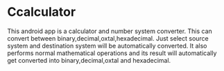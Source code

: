 # Ccalculator
This android app is a calculator and number system converter.
This can convert between binary,decimal,oxtal,hexadecimal.
Just select source system and destination system will be automatically converted.
It also performs normal mathematical operations and its result will automatically get converted into  binary,decimal,oxtal and hexadecimal.


